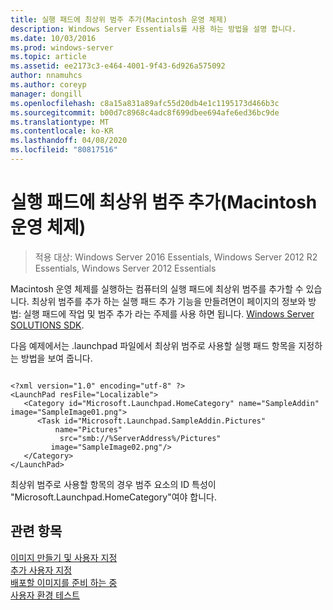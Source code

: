 ```yaml
---
title: 실행 패드에 최상위 범주 추가(Macintosh 운영 체제)
description: Windows Server Essentials를 사용 하는 방법을 설명 합니다.
ms.date: 10/03/2016
ms.prod: windows-server
ms.topic: article
ms.assetid: ee2173c3-e464-4001-9f43-6d926a575092
author: nnamuhcs
ms.author: coreyp
manager: dongill
ms.openlocfilehash: c8a15a831a89afc55d20db4e1c1195173d466b3c
ms.sourcegitcommit: b00d7c8968c4adc8f699dbee694afe6ed36bc9de
ms.translationtype: MT
ms.contentlocale: ko-KR
ms.lasthandoff: 04/08/2020
ms.locfileid: "80817516"
---
```

# <a name="add-top-level-categories-to-the-launchpad-macintosh-operating-system"></a>실행 패드에 최상위 범주 추가(Macintosh 운영 체제)

>적용 대상: Windows Server 2016 Essentials, Windows Server 2012 R2 Essentials, Windows Server 2012 Essentials

Macintosh 운영 체제를 실행하는 컴퓨터의 실행 패드에 최상위 범주를 추가할 수 있습니다. 최상위 범주를 추가 하는 실행 패드 추가 기능을 만들려면이 페이지의 정보와 방법: 실행 패드에 작업 및 범주 추가 라는 주제를 사용 하면 됩니다. [Windows Server SOLUTIONS SDK](https://go.microsoft.com/fwlink/?LinkID=248648).  
  
 다음 예제에서는 .launchpad 파일에서 최상위 범주로 사용할 실행 패드 항목을 지정하는 방법을 보여 줍니다.  
  
```  
  
<?xml version="1.0" encoding="utf-8" ?>  
<LaunchPad resFile="Localizable">  
   <Category id="Microsoft.Launchpad.HomeCategory" name="SampleAddin"  image="SampleImage01.png">  
      <Task id="Microsoft.Launchpad.SampleAddin.Pictures"   
          name="Pictures"       
           src="smb://%ServerAddress%/Pictures"   
         image="SampleImage02.png"/>  
   </Category>  
</LaunchPad>  
```  
  
 최상위 범주로 사용할 항목의 경우 범주 요소의 ID 특성이 "Microsoft.Launchpad.HomeCategory"여야 합니다.  
  
## <a name="see-also"></a>관련 항목  
 [이미지  만들기 및 사용자 지정](Creating-and-Customizing-the-Image.md)  
 [추가 사용자 지정](Additional-Customizations.md)   
 [배포할 이미지를 준비 하는 중](Preparing-the-Image-for-Deployment.md)   
 [사용자 환경 테스트](Testing-the-Customer-Experience.md)